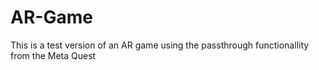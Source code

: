 # AR-Game
This is a test version of an AR game using the passthrough functionallity from the Meta Quest
